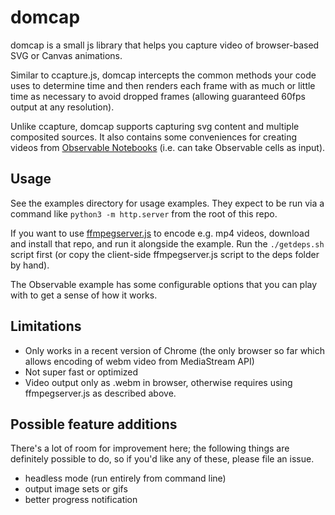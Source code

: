 # domcap

domcap is a small js library that helps you capture video of browser-based SVG or Canvas animations.

Similar to ccapture.js, domcap intercepts the common methods your code uses to determine time and then renders each frame with as much or little time as necessary to avoid dropped frames (allowing guaranteed 60fps output at any resolution).

Unlike ccapture, domcap supports capturing svg content and multiple composited sources. It also contains some conveniences for creating videos from [Observable Notebooks](https://observablehq.com/) (i.e. can take Observable cells as input).

## Usage

See the examples directory for usage examples. They expect to be run via a command like `python3 -m http.server` from the root of this repo.

If you want to use [ffmpegserver.js](https://github.com/greggman/ffmpegserver.js) to encode e.g. mp4 videos, download and install that repo, and run it alongside the example. Run the `./getdeps.sh` script first (or copy the client-side ffmpegserver.js script to the deps folder by hand).

The Observable example has some configurable options that you can play with to get a sense of how it works.

## Limitations

- Only works in a recent version of Chrome (the only browser so far which allows encoding of webm video from MediaStream API)
- Not super fast or optimized
- Video output only as .webm in browser, otherwise requires using ffmpegserver.js as described above.

## Possible feature additions

There's a lot of room for improvement here; the following things are definitely possible to do, so if you'd like any of these, please file an issue.

- headless mode (run entirely from command line)
- output image sets or gifs
- better progress notification